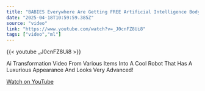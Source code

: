```yaml
---
title: "BABIES Everywhere Are Getting FREE Artificial Intelligence Bodyguards Part 2 #babiesworld"
date: "2025-04-18T10:59:59.385Z"
source: "video"
link: "https://www.youtube.com/watch?v=_J0cnFZ8Ui8"
tags: ["video","ml"]
---
```


{{< youtube _J0cnFZ8Ui8 >}}

Ai Transformation Video From Various Items Into A Cool Robot That Has A Luxurious Appearance And Looks Very Advanced!

[Watch on YouTube](https://www.youtube.com/watch?v=_J0cnFZ8Ui8)
